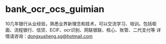 # bank_ocr_ocs_guimian
10几年银行从业经验，熟悉业界新理念和技术，可以交流学习、培训。包括柜面、流程银行、信贷、ECIF、ocr识别、网联银联、核心、账管、二代支付等
详情请咨询：dongxusheng.sg@hotmail.com
